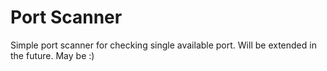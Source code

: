 # Port Scanner

Simple port scanner for checking single available port. Will be extended in the future. May be :)
